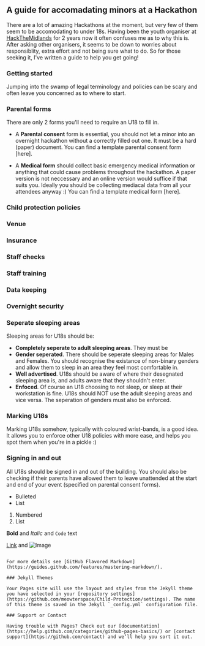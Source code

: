 ## A guide for accomadating minors at a Hackathon

There are a lot of amazing Hackathons at the moment, but very few of them seem to be accomodating to under 18s. Having been the youth organiser at [HackTheMidlands](http://hackthemidlands.co.uk/) for 2 years now it often confuses me as to why this is. After asking other organisers, it seems to be down to worries about responsiblity, extra effort and not being sure what to do. So for those seeking it, I've written a guide to help you get going!

### Getting started

Jumping into the swamp of legal terminology and policies can be scary and often leave you concerned as to where to start.


### Parental forms

There are only 2 forms you'll need to require an U18 to fill in.

- A **Parental consent** form is essential, you should not let a minor into an overnight hackathon without a correctly filled out one. It must be a hard (paper) document. You can find a template parental consent form [here].

- A **Medical form** should collect basic emergency medical information or anything that could cause problems throughout the hackathon. A paper version is not neccessary and an online version would suffice if that suits you. Ideally you should be collecting mediacal data from all your attendees anyway :) You can find a template medical form [here].

### Child protection policies
### Venue
### Insurance
### Staff checks
### Staff training
### Data keeping
### Overnight security
### Seperate sleeping areas

Sleeping areas for U18s should be:

- **Completely seperate to adult sleeping areas**. They must be 
- **Gender seperated**. There should be seperate sleeping areas for Males and Females. You should recognise the existance of non-binary genders and allow them to sleep in an area they feel most comfortable in.
- **Well advertised**. U18s should be aware of where their desegnated sleeping area is, and adults aware that they shouldn't enter.
- **Enfoced**. Of course an U18 choosing to not sleep, or sleep at their workstation is fine. U18s should NOT use the adult sleeping areas and vice versa. The seperation of genders must also be enforced. 

### Marking U18s
Marking U18s somehow, typically with coloured wrist-bands, is a good idea. It allows you to enforce other U18 policies with more ease, and helps you spot them when you're in a pickle :)

### Signing in and out
All U18s should be signed in and out of the building. You should also be checking if their parents have allowed them to leave unattended at the start and end of your event (specified on parental consent forms). 

- Bulleted
- List

1. Numbered
2. List

**Bold** and _Italic_ and `Code` text

[Link](url) and ![Image](src)
```

For more details see [GitHub Flavored Markdown](https://guides.github.com/features/mastering-markdown/).

### Jekyll Themes

Your Pages site will use the layout and styles from the Jekyll theme you have selected in your [repository settings](https://github.com/meowterspace/Child-Protection/settings). The name of this theme is saved in the Jekyll `_config.yml` configuration file.

### Support or Contact

Having trouble with Pages? Check out our [documentation](https://help.github.com/categories/github-pages-basics/) or [contact support](https://github.com/contact) and we’ll help you sort it out.
